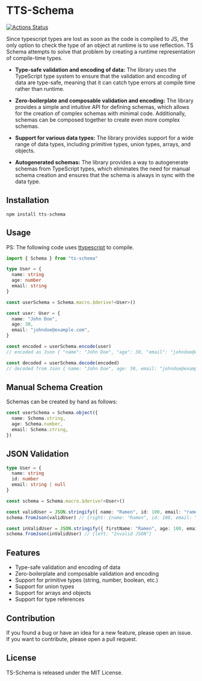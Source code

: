 # TTS-Schema

[![Actions Status](https://github.com/tusharmath/ts-schema/actions/workflows/ci.yml/badge.svg)](https://github.com/tusharmath/ts-schema/actions)

Since typescript types are lost as soon as the code is compiled to JS, the only option to check the type of an object at runtime is to use reflection. TS Schema attempts to solve that problem by creating a runtime representation of compile-time types.

- **Type-safe validation and encoding of data:** The library uses the TypeScript type system to ensure that the validation and encoding of data are type-safe, meaning that it can catch type errors at compile time rather than runtime.

- **Zero-boilerplate and composable validation and encoding:** The library provides a simple and intuitive API for defining schemas, which allows for the creation of complex schemas with minimal code. Additionally, schemas can be composed together to create even more complex schemas.

- **Support for various data types:** The library provides support for a wide range of data types, including primitive types, union types, arrays, and objects.

- **Autogenerated schemas:** The library provides a way to autogenerate schemas from TypeScript types, which eliminates the need for manual schema creation and ensures that the schema is always in sync with the data type.

## Installation

```
npm install tts-schema
```

## Usage

PS: The following code uses [ttypescript] to compile.

[ttypescript]: https://github.com/cevek/ttypescript

```ts
import { Schema } from "ts-schema"

type User = {
  name: string
  age: number
  email: string
}

const userSchema = Schema.macro.$derive!<User>()

const user: User = {
  name: "John Doe",
  age: 30,
  email: "johndoe@example.com",
}

const encoded = userSchema.encode(user)
// encoded as Json { "name": "John Doe", "age": 30, "email": "johndoe@example.com" }

const decoded = userSchema.decode(encoded)
// decoded from Json { name: "John Doe", age: 30, email: "johndoe@example.com" }
```

## Manual Schema Creation

Schemas can be created by hand as follows:

```ts
const userSchema = Schema.object({
  name: Schema.string,
  age: Schema.number,
  email: Schema.string,
})
```

## JSON Validation

```ts
type User = {
  name: string
  id: number
  email: string | null
}

const schema = Schema.macro.$derive!<User>()

const validUser = JSON.stringify({ name: "Ramen", id: 100, email: "ramen@porkchop.com" })
schema.fromJson(validUser) // {right: {name: "Ramen", id: 100, email: "ramen@porkchop.com"}}

const inValidUser = JSON.stringify({ firstName: "Ramen", age: 100, email: "ramen@porkchop.com" })
schema.fromJson(inValidUser) // {left: "Invalid JSON"}
```

## Features

- Type-safe validation and encoding of data
- Zero-boilerplate and composable validation and encoding
- Support for primitive types (string, number, boolean, etc.)
- Support for union types
- Support for arrays and objects
- Support for type references

## Contribution

If you found a bug or have an idea for a new feature, please open an issue.
If you want to contribute, please open a pull request.

## License

TS-Schema is released under the MIT License.

